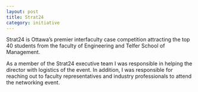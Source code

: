 ```yaml
---
layout: post
title: Strat24
category: initiative
---
```


Strat24 is Ottawa’s premier interfaculty case competition attracting the top 40 students from the faculty of Engineering and Telfer School of Management. 

As a member of the Strat24 executive team I was responsible in helping the director with logistics of the event. In addition, I was responsible for reaching out to faculty representatives and industry professionals to attend the networking event.

